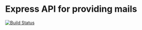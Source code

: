 # Express API for providing mails
[![Build Status](https://travis-ci.com/AnotherCoolDude/mail-provider-api.svg?token=EpFfHjSsJg1xMkke2qDg&branch=master)](https://travis-ci.com/AnotherCoolDude/mail-provider-api)